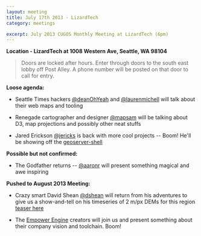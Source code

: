 ```yaml
---
layout: meeting
title: July 17th 2013 - LizardTech
category: meetings

excerpt: July 2013 CUGOS Monthly Meeting at LizardTech (6pm)
---
```


__Location - LizardTech at 1008 Western Ave, Seattle, WA 98104__ 

> Doors are locked after hours. Enter through doors to the south east lobby off Post Alley. A phone number will be posted on that door to call for entry.

__Loose agenda:__

- Seattle Times hackers [@deanOhYeah](https://github.com/deanohyeah) and [@laurenmichell](https://github.com/laurenmichell) will talk about their web maps and tooling  

- Renegade cartographer and designer [@mapsam](https://github.com/svmatthews) will be talking about D3, map projections and possibly other neat stuffs

- Jared Erickson [@jericks](https://github.com/jericks) is back with more cool projects -- Boom! He'll be showing off the [geoserver-shell](https://github.com/jericks/geoserver-shell)

__Possible but not confirmed:__

- The Godfather returns -- [@aaronr](https://github.com/aaronr) will present something magical and awe inspiring

__Pushed to August 2013 Meeting:__

- Crazy smart David Shean [@dshean](https://github.com/dshean) will return from his adventures to give us a show-and-tell on his timeseries of 2 m/px DEMs for this region [teaser here](http://oi42.tinypic.com/xn54yu.jpg)

- The [Empower Engine](http://empowerengine.com) creators will join us and present something about their company vision and toolchain. Boom!


